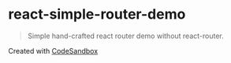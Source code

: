 # react-simple-router-demo

> Simple hand-crafted react router demo without react-router.

Created with [CodeSandbox](https://6vkymk1j73.codesandbox.io/)
